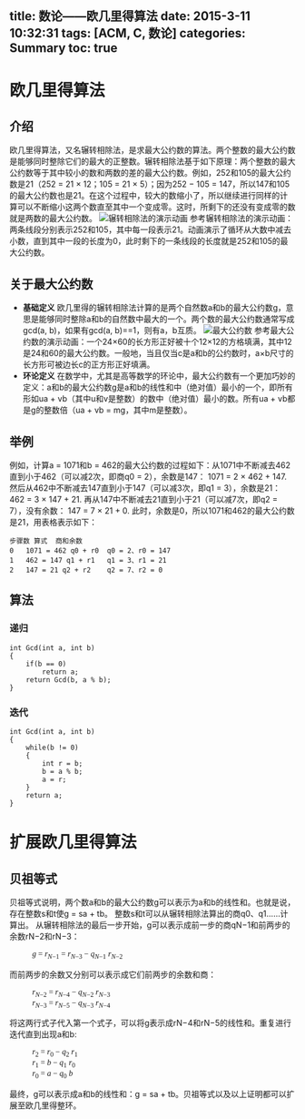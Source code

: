 title: 数论——欧几里得算法
date: 2015-3-11 10:32:31
tags: [ACM, C, 数论]
categories: Summary
toc: true
---
# 欧几里得算法
## 介绍
欧几里得算法，又名辗转相除法，是求最大公约数的算法。两个整数的最大公约数是能够同时整除它们的最大的正整数。辗转相除法基于如下原理：两个整数的最大公约数等于其中较小的数和两数的差的最大公约数。例如，252和105的最大公约数是21（252 = 21 × 12；105 = 21 × 5）；因为252 − 105 = 147，所以147和105的最大公约数也是21。在这个过程中，较大的数缩小了，所以继续进行同样的计算可以不断缩小这两个数直至其中一个变成零。这时，所剩下的还没有变成零的数就是两数的最大公约数。
![辗转相除法的演示动画](http://xuanwo.qiniudn.com/summary/Euclidean_algorithm_252_105_animation_flipped.gif)
参考辗转相除法的演示动画：两条线段分别表示252和105，其中每一段表示21。动画演示了循环从大数中减去小数，直到其中一段的长度为0，此时剩下的一条线段的长度就是252和105的最大公约数。

<!-- more -->

## 关于最大公约数
- **基础定义**
欧几里得的辗转相除法计算的是两个自然数a和b的最大公约数g，意思是能够同时整除a和b的自然数中最大的一个。两个数的最大公约数通常写成gcd(a, b)，如果有gcd(a, b)==1，则有a，b互质。
![最大公约数](http://xuanwo.qiniudn.com/summary/150px-Square_tiling_24x60.svg.png)
参考最大公约数的演示动画：一个24×60的长方形正好被十个12×12的方格填满，其中12是24和60的最大公约数。一般地，当且仅当c是a和b的公约数时，a×b尺寸的长方形可被边长c的正方形正好填满。
- **环论定义**
在数学中，尤其是高等数学的环论中，最大公约数有一个更加巧妙的定义：a和b的最大公约数g是a和b的线性和中（绝对值）最小的一个，即所有形如ua + vb（其中u和v是整数）的数中（绝对值）最小的数。所有ua + vb都是g的整数倍（ua + vb = mg，其中m是整数）。
## 举例
例如，计算a = 1071和b = 462的最大公约数的过程如下：从1071中不断减去462直到小于462（可以减2次，即商q0 = 2），余数是147：
1071 = 2 × 462 + 147.
然后从462中不断减去147直到小于147（可以减3次，即q1 = 3），余数是21：
462 = 3 × 147 + 21.
再从147中不断减去21直到小于21（可以减7次，即q2 = 7），没有余数：
147 = 7 × 21 + 0.
此时，余数是0，所以1071和462的最大公约数是21，用表格表示如下：
```
步骤数	算式	商和余数
0	1071 = 462 q0 + r0	q0 = 2、r0 = 147
1	462 = 147 q1 + r1	q1 = 3、r1 = 21
2	147 = 21 q2 + r2	q2 = 7、r2 = 0
```
## 算法
### 递归
```
int Gcd(int a, int b)
{
    if(b == 0)
        return a;
    return Gcd(b, a % b);
}
```
### 迭代
```
int Gcd(int a, int b)
{
    while(b != 0)
    {
        int r = b;
        b = a % b;
        a = r;
    }
    return a;
}
```

# 扩展欧几里得算法
## 贝祖等式
贝祖等式说明，两个数a和b的最大公约数g可以表示为a和b的线性和。也就是说，存在整数s和t使g = sa + tb。
整数s和t可以从辗转相除法算出的商q0、q1……计算出。 从辗转相除法的最后一步开始，g可以表示成前一步的商qN−1和前两步的余数rN−2和rN−3：
<dl>
<dd><span lang="en" style="font-family: serif;" xml:lang="en"><span class="texhtml"><i>g</i> = <i>r</i><sub><i>N</i>−1</sub> = <i>r</i><sub><i>N</i>−3</sub> − <i>q</i><sub><i>N</i>−1</sub> <i>r</i><sub><i>N</i>−2</sub></span></span></dd>
</dl>
而前两步的余数又分别可以表示成它们前两步的余数和商： 
<dl>
<dd><span lang="en" style="font-family: serif;" xml:lang="en"><i>r</i><sub><i>N</i>−2</sub> = <i>r</i><sub><i>N</i>−4</sub> − <i>q</i><sub><i>N</i>−2</sub> <i>r</i><sub><i>N</i>−3</sub></span></dd>
<dd><span lang="en" style="font-family: serif;" xml:lang="en"><i>r</i><sub><i>N</i>−3</sub> = <i>r</i><sub><i>N</i>−5</sub> − <i>q</i><sub><i>N</i>−3</sub> <i>r</i><sub><i>N</i>−4</sub></span></dd>
</dl>
将这两行式子代入第一个式子，可以将g表示成rN−4和rN−5的线性和。重复进行迭代直到出现a和b: 
<dl>
<dd><span lang="en" style="font-family: serif;" xml:lang="en"><i>r</i><sub>2</sub> = <i>r</i><sub>0</sub> − <i>q</i><sub>2</sub> <i>r</i><sub>1</sub></span></dd>
<dd><span lang="en" style="font-family: serif;" xml:lang="en"><i>r</i><sub>1</sub> = <i>b</i> − <i>q</i><sub>1</sub> <i>r</i><sub>0</sub></span></dd>
<dd><span lang="en" style="font-family: serif;" xml:lang="en"><i>r</i><sub>0</sub> = <i>a</i> − <i>q</i><sub>0</sub> <i>b</i></span></dd>
</dl>
最终，g可以表示成a和b的线性和：g = sa + tb。贝祖等式以及以上证明都可以扩展至欧几里得整环。